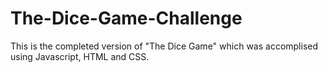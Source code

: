 # The-Dice-Game-Challenge
This is the completed version of "The Dice Game" which was accomplised using Javascript, HTML and CSS.
